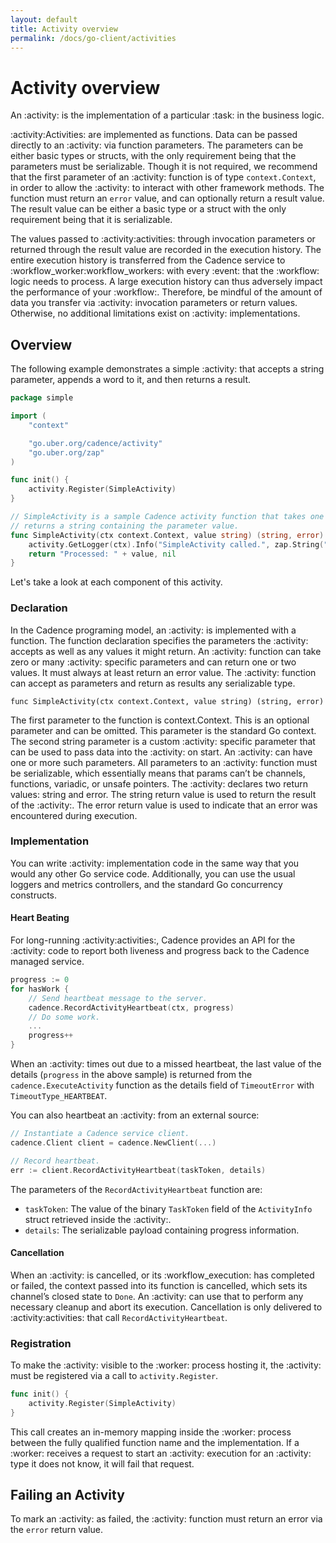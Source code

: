 ```yaml
---
layout: default
title: Activity overview
permalink: /docs/go-client/activities
---
```


# Activity overview

An :activity: is the implementation of a particular :task: in the business logic.

:activity:Activities: are implemented as functions. Data can be passed directly to an :activity: via function
parameters. The parameters can be either basic types or structs, with the only requirement being that
the parameters must be serializable. Though it is not required, we recommend that the first parameter
of an :activity: function is of type `context.Context`, in order to allow the :activity: to interact with
other framework methods. The function must return an `error` value, and can optionally return a result
value. The result value can be either a basic type or a struct with the only requirement being that
it is serializable.

The values passed to :activity:activities: through invocation parameters or returned through the result value
are recorded in the execution history. The entire execution history is transferred from the Cadence
service to :workflow_worker:workflow_workers: with every :event: that the :workflow: logic needs to process. A large execution
history can thus adversely impact the performance of your :workflow:. Therefore, be mindful of the amount
of data you transfer via :activity: invocation parameters or return values. Otherwise, no additional
limitations exist on :activity: implementations.

## Overview

The following example demonstrates a simple :activity: that accepts a string parameter, appends a word
to it, and then returns a result.

```go
package simple

import (
	"context"

    "go.uber.org/cadence/activity"
    "go.uber.org/zap"
)

func init() {
	activity.Register(SimpleActivity)
}

// SimpleActivity is a sample Cadence activity function that takes one parameter and
// returns a string containing the parameter value.
func SimpleActivity(ctx context.Context, value string) (string, error) {
	activity.GetLogger(ctx).Info("SimpleActivity called.", zap.String("Value", value))
	return "Processed: " + value, nil
}
```
Let's take a look at each component of this activity.

### Declaration

In the Cadence programing model, an :activity: is implemented with a function. The function declaration specifies the parameters the :activity: accepts as well as any values it might return. An :activity: function can take zero or many :activity: specific parameters and can return one or two values. It must always at least return an error value. The :activity: function can accept as parameters and return as results any serializable type.

`func SimpleActivity(ctx context.Context, value string) (string, error)`

The first parameter to the function is context.Context. This is an optional parameter and can be omitted. This parameter is the standard Go context.
The second string parameter is a custom :activity: specific parameter that can be used to pass data into the :activity: on start. An :activity: can have one or more such parameters. All parameters to an :activity: function must be serializable, which essentially means that params can’t be channels, functions, variadic, or unsafe pointers.
The :activity: declares two return values: string and error. The string return value is used to return the result of the :activity:. The error return value is used to indicate that an error was encountered during execution.

### Implementation

You can write :activity: implementation code in the same way that you would any other Go service code.
Additionally, you can use the usual loggers and metrics controllers, and the standard Go concurrency
constructs.

#### Heart Beating

For long-running :activity:activities:, Cadence provides an API for the :activity: code to report both liveness and
progress back to the Cadence managed service.

```go
progress := 0
for hasWork {
    // Send heartbeat message to the server.
    cadence.RecordActivityHeartbeat(ctx, progress)
    // Do some work.
    ...
    progress++
}
```
When an :activity: times out due to a missed heartbeat, the last value of the details (`progress` in the
above sample) is returned from the `cadence.ExecuteActivity` function as the details field of `TimeoutError`
with `TimeoutType_HEARTBEAT`.

You can also heartbeat an :activity: from an external source:

```go
// Instantiate a Cadence service client.
cadence.Client client = cadence.NewClient(...)

// Record heartbeat.
err := client.RecordActivityHeartbeat(taskToken, details)
```
The parameters of the `RecordActivityHeartbeat` function are:

* `taskToken`: The value of the binary `TaskToken` field of the `ActivityInfo` struct retrieved inside
the :activity:.
* `details`: The serializable payload containing progress information.

#### Cancellation

When an :activity: is cancelled, or its :workflow_execution: has completed or failed, the context passed
into its function is cancelled, which sets its channel’s closed state to `Done`. An :activity: can use that
to perform any necessary cleanup and abort its execution. Cancellation is only delivered to :activity:activities:
that call `RecordActivityHeartbeat`.

### Registration

To make the :activity: visible to the :worker: process hosting it, the :activity: must be registered via a
call to `activity.Register`.

```go
func init() {
	activity.Register(SimpleActivity)
}
```
This call creates an in-memory mapping inside the :worker: process between the fully qualified function
name and the implementation. If a :worker: receives a request to start an :activity: execution for an
:activity: type it does not know, it will fail that request.

## Failing an Activity

To mark an :activity: as failed, the :activity: function must return an error via the `error` return value.
